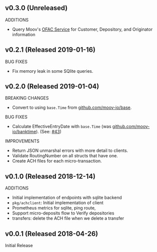 ## v0.3.0 (Unreleased)

ADDITIONS

- Query Moov's [OFAC Service](https://github.com/moov-io/ofac) for Customer, Depository, and Originator information

## v0.2.1 (Released 2019-01-16)

BUG FIXES

- Fix memory leak in some SQlite queries.

## v0.2.0 (Released 2019-01-04)

BREAKING CHANGES

- Convert to using `base.Time` from [github.com/moov-io/base](https://github.com/moov-io/base).

BUG FIXES

- Calculate EffectiveEntryDate with `base.Time` (was [github.com/moov-io/banktime](https://github.com/moov-io/banktime)). (See: [#43](https://github.com/moov-io/paygate/pull/43))

IMPROVEMENTS

- Return JSON unmarshal errors with more detail to clients.
- Validate RoutingNumber on all structs that have one.
- Create ACH files for each micro-transaction.

## v0.1.0 (Released 2018-12-14)

ADDITIONS

- Initial implementation of endpoints with sqlite backend
- `pkg/achclient`: Initial implementation of client
- Prometheus metrics for sqlite, ping route,
- Support micro-deposits flow to Verify depositories
- transfers: delete the ACH file when we delete a transfer

## v0.0.1 (Released 2018-04-26)

Initial Release
